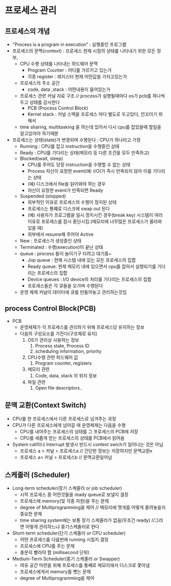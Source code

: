 # 프로세스 관리

## 프로세스의 개념

- "Process is a program in execution" : 실행중인 프로그램
- 프로세스의 문맥(context) : 프로세스 현재 시점의 상태를 나타내기 위한 모든 정보,
    - CPU 수행 상태를 나타내는 하드웨어 문맥
        - Program Counter : 어디를 가르키고 있는가
        - 각종 register :  레지스터 현재 어떤값을 가지고있는가
    - 프로세스의 주소 공간
        - code, data ,stack : 어떤내용이 들어있는가
    - 프로세스 관련 커널 자료 구조 // process가 실행될때마다 os가 pcb를 하나씩 두고 상태를 감시한다
        - PCB (Process Control Block)
        - Kernel stack : 커널 스택을 프로세스 마다 별도로 두고있다, 안꼬이기 위해서
    - time sharing, multitasking 을 하는데 있어서 다시 cpu를 잡았을때 할일을 알고있어야 하기때문
- 프로세스는 상태(state)가 변경되며 수행된다 : CPU가 하나라고 가정
    - Running : CPU를 잡고 instruction을 수행중인 상태
    - Ready : CPU를 기다리는 상태(메모리 등 다른 조건을 모두 만족하고)
    - Blocked(wait, sleep)
        - CPU를 주어도 당장 instruction을 수행할 수 없는 상태
        - Process 자신이 요청한 event(예: I/O)가 즉시 만족되지 않아 이를 기다리는 상태
        - (예) 디스크에서 file을 읽어와야 하는 경우
        - 자신이 요청한 event가 만족되면 Ready
    - Suspended (stopped)
        - 외부적인 이유로 프로세스의 수행이 정지된 상태
        - 프로세스는 통쨰로 디스크에 swap out 된다
        - (예) 사용자가 프로그램을 일시 정지시킨 경우(break key) 시스템이 여러 이유로 프로세스를 잠시 중단시킴.(메모리에 너무많은 프로세스가 올라와 있을 때)
        - 외부에서 resume해 주어야 Active
    - New : 프로세스가 생성중인 상태
    - Terminated : 수행(execution)이 끝난 상태
    - queue : process 들이 놀이기구 타려고 대기중~
        - Jop queue : 현재 시스템 내에 있는 모든 프로세스의 집합
        - Ready queue: 현재 메모리 내에 있으면서 cpu를 잡아서 실행되기를 기다리는 프로세스의 집합
        - Device queues : I/O device의 처리를 기다리는 프로세스의 집합
        - 프로세스들은 각 큐들을 오가며 수행된다
    - 운영 체제 커널이 데이터에 큐를 만들어놓고 관리하는것임

## process Control Block(PCB)

- PCB
    - 운영체제가 각 프로세스를 관리하기 위해 프로세스당 유지하는 정보
    - 다음의 구성요소를 가진다(구조체로 유지)
        1. OS가 관리상 사용하는 정보
            1. Process state, Process ID
            2. scheduling information, priority
        2. CPU수행 관련 하드웨어 값
            1. Program counter, registers
        3. 메모리 관련
            1. Code, data, stack 의 위치 정보
        4. 파일 관련 
            1. Open file descriptors..

## 문맥 교환(Context Switch)

- CPU를 한 프로세스에서 다른 프로세스로 넘겨주는 과정
- CPU가 다른 프로세스에게 넘어갈 때 운영체제는 다음을 수행
    - CPU를 내어주는 프로세스의 상태를 그 프로세스의 PCB에 저장
    - CPU를 새롭게 얻는 프로세스의 상태를 PCB에서 읽어옴
- System call이나 Interrupt 발생시 반드시 context swich가 일어나는 것은 아님
    - 프로세스 a > 커널 > 프로세스a // 간단한 정보는 저장하지만 문맥교환x
    - 프로세스 a> 커널 > 프로세스b // 문맥교환일어남

## 스케줄러 (Scheduler)

- Long-term scheduler(장기 스케줄러 or job scheduler)
    - 시작 프로세스 중 어떤것들을 ready queue로 보낼지 결정
    - 프로세스에 memory(및 각종 자원)을 주는 문제
    - degree of Multiprogramming을 제어 // 메모리에 몃개를 어떻게 올려놓을지 중요한 문제
    - time sharing system에는 보통 장기 스케줄러가 없음(무조건 ready) //그러면 어떻게 관리하느냐 중기스케줄러로 한다
- Short-term scheduler(단기 스케줄러 or CPU scheduler)
    - 어떤 프로세스를 다음번에 running 시킬지 결정
    - 프로세스에 CPU를 주는 문제
    - 충분히 빨라야 함 (millisecond 단위)
- Medium-Term Scheduler(중기 스케줄러 or Swapper)
    - 여유 공간 마련을 위해 프로세스를 통째로 메모리에서 디스크로 쫓아냄
    - 프로세스에게서 memory를 뻇는 문제
    - degree of Multiprogramming을 제어